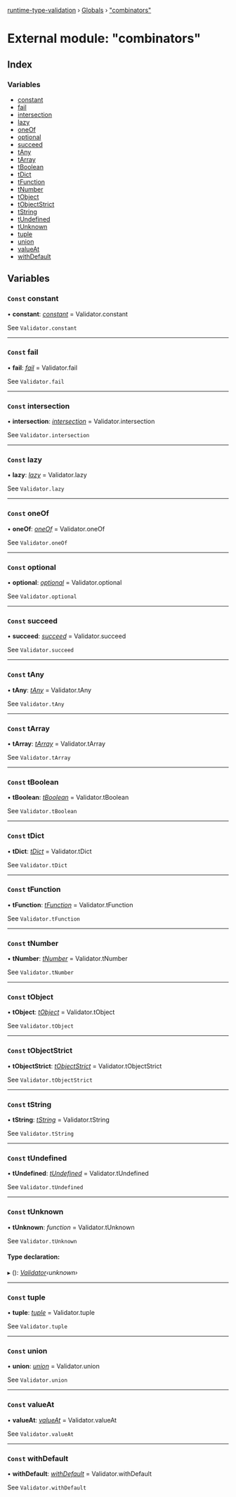 [runtime-type-validation](../README.md) › [Globals](../globals.md) › ["combinators"](_combinators_.md)

# External module: "combinators"

## Index

### Variables

* [constant](_combinators_.md#const-constant)
* [fail](_combinators_.md#const-fail)
* [intersection](_combinators_.md#const-intersection)
* [lazy](_combinators_.md#const-lazy)
* [oneOf](_combinators_.md#const-oneof)
* [optional](_combinators_.md#const-optional)
* [succeed](_combinators_.md#const-succeed)
* [tAny](_combinators_.md#const-tany)
* [tArray](_combinators_.md#const-tarray)
* [tBoolean](_combinators_.md#const-tboolean)
* [tDict](_combinators_.md#const-tdict)
* [tFunction](_combinators_.md#const-tfunction)
* [tNumber](_combinators_.md#const-tnumber)
* [tObject](_combinators_.md#const-tobject)
* [tObjectStrict](_combinators_.md#const-tobjectstrict)
* [tString](_combinators_.md#const-tstring)
* [tUndefined](_combinators_.md#const-tundefined)
* [tUnknown](_combinators_.md#const-tunknown)
* [tuple](_combinators_.md#const-tuple)
* [union](_combinators_.md#const-union)
* [valueAt](_combinators_.md#const-valueat)
* [withDefault](_combinators_.md#const-withdefault)

## Variables

### `Const` constant

• **constant**: *[constant](../classes/_validator_.validator.md#static-constant)* =  Validator.constant

See `Validator.constant`

___

### `Const` fail

• **fail**: *[fail](undefined)* =  Validator.fail

See `Validator.fail`

___

### `Const` intersection

• **intersection**: *[intersection](../classes/_validator_.validator.md#static-intersection)* =  Validator.intersection

See `Validator.intersection`

___

### `Const` lazy

• **lazy**: *[lazy](undefined)* =  Validator.lazy

See `Validator.lazy`

___

### `Const` oneOf

• **oneOf**: *[oneOf](../classes/_validator_.validator.md#static-oneof)* =  Validator.oneOf

See `Validator.oneOf`

___

### `Const` optional

• **optional**: *[optional](undefined)* =  Validator.optional

See `Validator.optional`

___

### `Const` succeed

• **succeed**: *[succeed](undefined)* =  Validator.succeed

See `Validator.succeed`

___

### `Const` tAny

• **tAny**: *[tAny](undefined)* =  Validator.tAny

See `Validator.tAny`

___

### `Const` tArray

• **tArray**: *[tArray](../classes/_validator_.validator.md#static-tarray)* =  Validator.tArray

See `Validator.tArray`

___

### `Const` tBoolean

• **tBoolean**: *[tBoolean](../classes/_validator_.validator.md#static-tboolean)* =  Validator.tBoolean

See `Validator.tBoolean`

___

### `Const` tDict

• **tDict**: *[tDict](undefined)* =  Validator.tDict

See `Validator.tDict`

___

### `Const` tFunction

• **tFunction**: *[tFunction](../classes/_validator_.validator.md#static-tfunction)* =  Validator.tFunction

See `Validator.tFunction`

___

### `Const` tNumber

• **tNumber**: *[tNumber](../classes/_validator_.validator.md#static-tnumber)* =  Validator.tNumber

See `Validator.tNumber`

___

### `Const` tObject

• **tObject**: *[tObject](../classes/_validator_.validator.md#static-tobject)* =  Validator.tObject

See `Validator.tObject`

___

### `Const` tObjectStrict

• **tObjectStrict**: *[tObjectStrict](../classes/_validator_.validator.md#static-tobjectstrict)* =  Validator.tObjectStrict

See `Validator.tObjectStrict`

___

### `Const` tString

• **tString**: *[tString](../classes/_validator_.validator.md#static-tstring)* =  Validator.tString

See `Validator.tString`

___

### `Const` tUndefined

• **tUndefined**: *[tUndefined](../classes/_validator_.validator.md#static-tundefined)* =  Validator.tUndefined

See `Validator.tUndefined`

___

### `Const` tUnknown

• **tUnknown**: *function* =  Validator.tUnknown

See `Validator.tUnknown`

#### Type declaration:

▸ (): *[Validator](../classes/_validator_.validator.md)‹unknown›*

___

### `Const` tuple

• **tuple**: *[tuple](../classes/_validator_.validator.md#static-tuple)* =  Validator.tuple

See `Validator.tuple`

___

### `Const` union

• **union**: *[union](../classes/_validator_.validator.md#static-union)* =  Validator.union

See `Validator.union`

___

### `Const` valueAt

• **valueAt**: *[valueAt](undefined)* =  Validator.valueAt

See `Validator.valueAt`

___

### `Const` withDefault

• **withDefault**: *[withDefault](undefined)* =  Validator.withDefault

See `Validator.withDefault`
